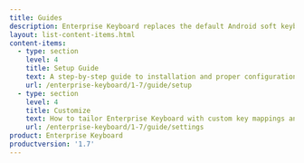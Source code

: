 ```yaml
---
title: Guides
description: Enterprise Keyboard replaces the default Android soft keyboard with a customizable keyboard designed for the workplace.
layout: list-content-items.html
content-items:
  - type: section
    level: 4
    title: Setup Guide
    text: A step-by-step guide to installation and proper configuration of Enterprise Keyboard on a device
    url: /enterprise-keyboard/1-7/guide/setup
  - type: section
    level: 4
    title: Customize
    text: How to tailor Enterprise Keyboard with custom key mappings and industry-specific content and features
    url: /enterprise-keyboard/1-7/guide/settings
product: Enterprise Keyboard
productversion: '1.7'
---
```





